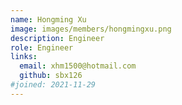 ```yaml
---
name: Hongming Xu
image: images/members/hongmingxu.png
description: Engineer
role: Engineer
links:
  email: xhm1500@hotmail.com
  github: sbx126
#joined: 2021-11-29
---
```


 